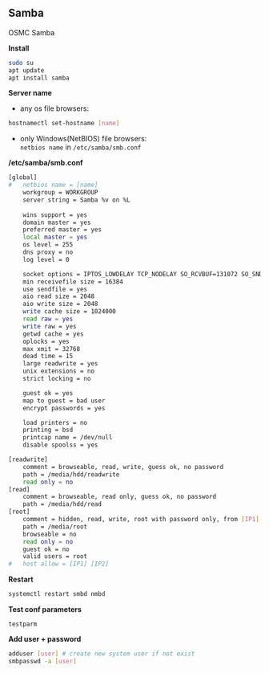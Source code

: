 Samba
---

OSMC Samba  

**Install**  
```sh
sudo su
apt update
apt install samba
```

**Server name**  
- any os file browsers:
```sh
hostnamectl set-hostname [name]
```
- only Windows(NetBIOS) file browsers:  
`netbios name` in `/etc/samba/smb.conf`  

**/etc/samba/smb.conf**
```sh
[global]
#	netbios name = [name]
	workgroup = WORKGROUP
	server string = Samba %v on %L
	
	wins support = yes
	domain master = yes
	preferred master = yes
	local master = yes
	os level = 255   
	dns proxy = no
	log level = 0

	socket options = IPTOS_LOWDELAY TCP_NODELAY SO_RCVBUF=131072 SO_SNDBUF=131072
	min receivefile size = 16384
	use sendfile = yes
	aio read size = 2048
	aio write size = 2048
	write cache size = 1024000
	read raw = yes
	write raw = yes
	getwd cache = yes
	oplocks = yes
	max xmit = 32768
	dead time = 15
	large readwrite = yes
	unix extensions = no
	strict locking = no

	guest ok = yes
	map to guest = bad user
	encrypt passwords = yes

	load printers = no
	printing = bsd
	printcap name = /dev/null
	disable spoolss = yes

[readwrite]
	comment = browseable, read, write, guess ok, no password
	path = /media/hdd/readwrite
	read only = no
[read]
	comment = browseable, read only, guess ok, no password
	path = /media/hdd/read
[root]
	comment = hidden, read, write, root with password only, from [IP1] [IP2] only
	path = /media/root
	browseable = no
	read only = no
	guest ok = no
	valid users = root
#	host allow = [IP1] [IP2]
```

**Restart**
```sh
systemctl restart smbd nmbd
```

**Test conf parameters**
```
testparm
```

**Add user + password**
```sh
adduser [user] # create new system user if not exist
smbpasswd -a [user]
```
